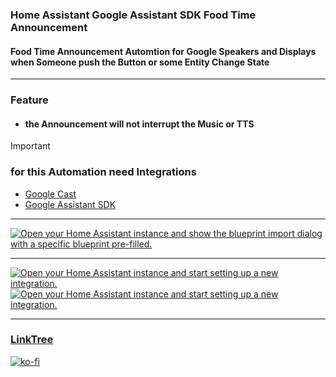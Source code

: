 ### Home Assistant Google Assistant SDK Food Time Announcement
#### Food Time Announcement Automtion for Google Speakers and Displays when Someone push the Button or some Entity Change State

---

### Feature
* #### the Announcement will not interrupt the Music or TTS

> [!IMPORTANT]
> ### for this Automation need Integrations
> * [Google Cast](https://www.home-assistant.io/integrations/cast)
> * [Google Assistant SDK](https://www.home-assistant.io/integrations/google_assistant_sdk)


---

<a href="https://my.home-assistant.io/redirect/blueprint_import/?blueprint_url=https%3A%2F%2Fgithub.com%2FDzurisHome%2FHome-Assistant-Google-Assistant-SDK-Food-Time-Announcement%2Fblob%2Fmain%2Fgoogle_assistant_sdk_food_time_announcement.yaml" target="_blank"><img src="https://my.home-assistant.io/badges/blueprint_import.svg" alt="Open your Home Assistant instance and show the blueprint import dialog with a specific blueprint pre-filled." /></a>

---

<a href="https://my.home-assistant.io/redirect/config_flow_start/?domain=google_cast" target="_blank"><img src="https://my.home-assistant.io/badges/config_flow_start.svg" alt="Open your Home Assistant instance and start setting up a new integration." /></a>
<a href="https://my.home-assistant.io/redirect/config_flow_start/?domain=google_assistant_sdk" target="_blank"><img src="https://my.home-assistant.io/badges/config_flow_start.svg" alt="Open your Home Assistant instance and start setting up a new integration." /></a>

---

### [LinkTree](https://linktr.ee/DzurisHome)

[![ko-fi](https://ko-fi.com/img/githubbutton_sm.svg)](https://ko-fi.com/N4N6M7OX3)
